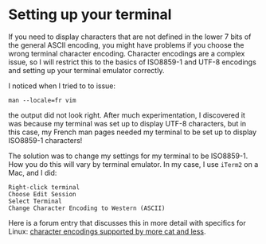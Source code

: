 # Setting up your terminal

If you need to display characters that are not defined in the lower 7 bits of the general ASCII
encoding, you might have problems if you choose the wrong terminal character encoding.
Character encodings are a complex issue, so I will restrict this to the basics of ISO8859-1 and
UTF-8 encodings and setting up your terminal emulator correctly.

I noticed when I tried to to issue:
```
man --locale=fr vim
```

the output did not look right. After much experimentation, I discovered it was because
my terminal was set up to display UTF-8 characters, but in this case, my French man pages needed 
my terminal to be set up to display ISO8859-1 characters!

The solution was to change my settings for my terminal to be ISO8859-1.
How you do this will vary by terminal emulator. In my case, I use `iTerm2` on a Mac, and I did:
```
Right-click terminal
Choose Edit Session
Select Terminal
Change Character Encoding to Western (ASCII)
```

Here is a forum entry that discusses this in more detail with specifics for Linux:
[character encodings supported by more cat and less](https://unix.stackexchange.com/questions/78776/characters-encodings-supported-by-more-cat-and-less). 
